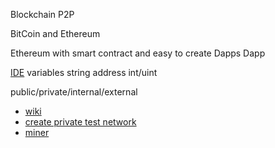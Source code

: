 
Blockchain
P2P

BitCoin and Ethereum

Ethereum with smart contract and easy to create Dapps
Dapp

[IDE](remix.ethereum.org)
variables
string
address
int/uint


public/private/internal/external

- [wiki](https://github.com/ethereum/wiki/wiki)
- [create private test network](https://omarmetwally.blog/2017/07/25/how-to-create-a-private-ethereum-network/)
- [miner](https://github.com/ethereum-mining/ethminer)
